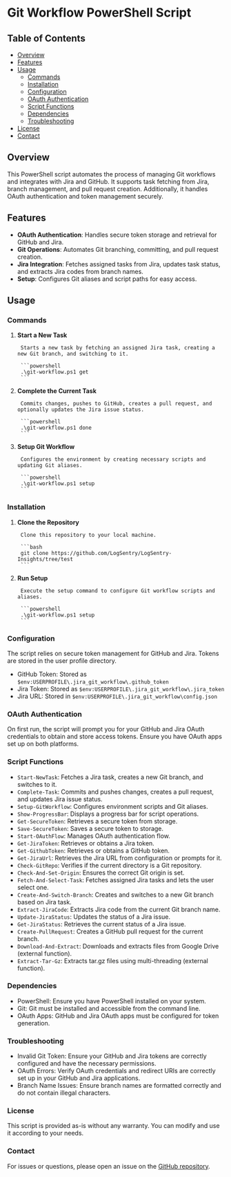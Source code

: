 # Git Workflow PowerShell Script
## Table of Contents

- [Overview](#overview)
- [Features](#features)
- [Usage](#usage)
    - [Commands](#commands)
    - [Installation](#installation)
    - [Configuration](#configuration)
    - [OAuth Authentication](#oauth-authentication)
    - [Script Functions](#script-functions)
    - [Dependencies](#dependencies)
    - [Troubleshooting](#troubleshooting)
- [License](#license)
- [Contact](#contact)

## Overview

This PowerShell script automates the process of managing Git workflows and integrates with Jira and GitHub. It supports task fetching from Jira, branch management, and pull request creation. Additionally, it handles OAuth authentication and token management securely.

## Features

- **OAuth Authentication**: Handles secure token storage and retrieval for GitHub and Jira.
- **Git Operations**: Automates Git branching, committing, and pull request creation.
- **Jira Integration**: Fetches assigned tasks from Jira, updates task status, and extracts Jira codes from branch names.
- **Setup**: Configures Git aliases and script paths for easy access.

## Usage

### Commands

1. **Start a New Task**

        Starts a new task by fetching an assigned Jira task, creating a new Git branch, and switching to it.

        ```powershell
        .\git-workflow.ps1 get
        ```

2. **Complete the Current Task**

        Commits changes, pushes to GitHub, creates a pull request, and optionally updates the Jira issue status.

        ```powershell
        .\git-workflow.ps1 done
        ```

3. **Setup Git Workflow**

        Configures the environment by creating necessary scripts and updating Git aliases.

        ```powershell
        .\git-workflow.ps1 setup
        ```

### Installation

1. **Clone the Repository**

        Clone this repository to your local machine.

        ```bash
        git clone https://github.com/LogSentry/LogSentry-Insights/tree/test
        ```

2. **Run Setup**

        Execute the setup command to configure Git workflow scripts and aliases.

        ```powershell
        .\git-workflow.ps1 setup
        ```

### Configuration

The script relies on secure token management for GitHub and Jira. Tokens are stored in the user profile directory.

- GitHub Token: Stored as `$env:USERPROFILE\.jira_git_workflow\.github_token`
- Jira Token: Stored as `$env:USERPROFILE\.jira_git_workflow\.jira_token`
- Jira URL: Stored in `$env:USERPROFILE\.jira_git_workflow\config.json`

### OAuth Authentication

On first run, the script will prompt you for your GitHub and Jira OAuth credentials to obtain and store access tokens. Ensure you have OAuth apps set up on both platforms.

### Script Functions

- `Start-NewTask`: Fetches a Jira task, creates a new Git branch, and switches to it.
- `Complete-Task`: Commits and pushes changes, creates a pull request, and updates Jira issue status.
- `Setup-GitWorkflow`: Configures environment scripts and Git aliases.
- `Show-ProgressBar`: Displays a progress bar for script operations.
- `Get-SecureToken`: Retrieves a secure token from storage.
- `Save-SecureToken`: Saves a secure token to storage.
- `Start-OAuthFlow`: Manages OAuth authentication flow.
- `Get-JiraToken`: Retrieves or obtains a Jira token.
- `Get-GithubToken`: Retrieves or obtains a GitHub token.
- `Get-JiraUrl`: Retrieves the Jira URL from configuration or prompts for it.
- `Check-GitRepo`: Verifies if the current directory is a Git repository.
- `Check-And-Set-Origin`: Ensures the correct Git origin is set.
- `Fetch-And-Select-Task`: Fetches assigned Jira tasks and lets the user select one.
- `Create-And-Switch-Branch`: Creates and switches to a new Git branch based on Jira task.
- `Extract-JiraCode`: Extracts Jira code from the current Git branch name.
- `Update-JiraStatus`: Updates the status of a Jira issue.
- `Get-JiraStatus`: Retrieves the current status of a Jira issue.
- `Create-PullRequest`: Creates a GitHub pull request for the current branch.
- `Download-And-Extract`: Downloads and extracts files from Google Drive (external function).
- `Extract-Tar-Gz`: Extracts tar.gz files using multi-threading (external function).

### Dependencies

- PowerShell: Ensure you have PowerShell installed on your system.
- Git: Git must be installed and accessible from the command line.
- OAuth Apps: GitHub and Jira OAuth apps must be configured for token generation.

### Troubleshooting

- Invalid Git Token: Ensure your GitHub and Jira tokens are correctly configured and have the necessary permissions.
- OAuth Errors: Verify OAuth credentials and redirect URIs are correctly set up in your GitHub and Jira applications.
- Branch Name Issues: Ensure branch names are formatted correctly and do not contain illegal characters.

### License

This script is provided as-is without any warranty. You can modify and use it according to your needs.

### Contact

For issues or questions, please open an issue on the [GitHub repository](https://github.com/LogSentry/LogSentry-Insights/tree/test).
